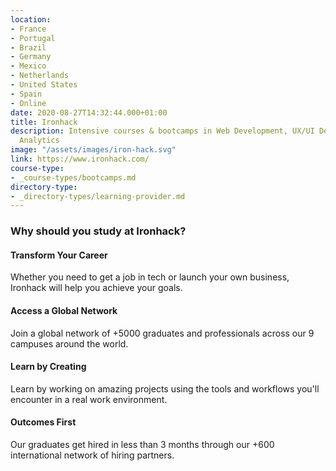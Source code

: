 ```yaml
---
location:
- France
- Portugal
- Brazil
- Germany
- Mexico
- Netherlands
- United States
- Spain
- Online
date: 2020-08-27T14:32:44.000+01:00
title: Ironhack
description: Intensive courses & bootcamps in Web Development, UX/UI Design & Data
  Analytics
image: "/assets/images/iron-hack.svg"
link: https://www.ironhack.com/
course-type:
- _course-types/bootcamps.md
directory-type: 
- _directory-types/learning-provider.md
---
```

### Why should you study at Ironhack?

#### Transform Your Career

Whether you need to get a job in tech or launch your own business, Ironhack will help you achieve your goals.

#### Access a Global Network

Join a global network of +5000 graduates and professionals across our 9 campuses around the world.

#### Learn by Creating

Learn by working on amazing projects using the tools and workflows you'll encounter in a real work environment.

#### Outcomes First

Our graduates get hired in less than 3 months through our +600 international network of hiring partners.